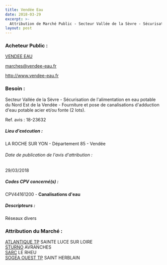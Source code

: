 ```yaml
---
title: Vendée Eau
date: 2018-03-29
excerpt: >-
  Attribution de Marché Public - Secteur Vallée de la Sèvre - Sécurisation de l'alimentation en eau potable du Nord Est de la Vendée - Fourniture et pose de canalisations d'adduction d'eau potable acier et/ou fonte (2 lots).
layout: post
---
```


### Acheteur Public : 
<a href="/acheteur-33/siren-258500222"> VENDEE EAU</a><br/>



marches@vendee-eau.fr


http://www.vendee-eau.fr
### Besoin :

Secteur Vallée de la Sèvre - Sécurisation de l'alimentation en eau potable du Nord Est de la Vendée - Fourniture et pose de canalisations d'adduction d'eau potable acier et/ou fonte (2 lots).

Ref. avis : 18-23632


##### Lieu d'exécution :

LA ROCHE SUR YON - Département 85 - Vendée

###### Date de publication de l'avis d'attribution : 
29/03/2018

##### Codes CPV concerné(s) :
CPV44161200 - **Canalisations d'eau** <br/>

##### Descripteurs :
Réseaux divers <br/>

### Attribution du Marché :
<a href="/entreprise-254/siren-323355123"> ATLANTIQUE TP</a>      SAINTE LUCE SUR LOIRE <br/>
<a href="/entreprise-259/siren-405750167"> STURNO</a>      AVRANCHES <br/>
<a href="/entreprise-261/siren-428948939"> SARC</a>      LE RHEU <br/>
<a href="/entreprise-256/siren-344313861"> SOGEA OUEST TP</a>      SAINT HERBLAIN <br/>
